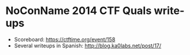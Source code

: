 # NoConName 2014 CTF Quals write-ups

* Scoreboard: <https://ctftime.org/event/158>
* Several writeups in Spanish: <http://blog.ka0labs.net/post/17/>

